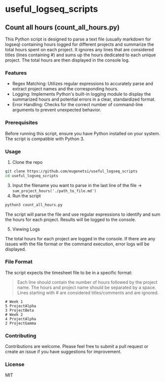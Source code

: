 # useful_logseq_scripts

## Count all hours (count_all_hours.py)
This Python script is designed to parse a text file (usually markdown for logseq) containing hours logged for different projects and summarize the total hours spent on each project. It ignores any lines that are considered titles (lines containing #) and sums up the hours dedicated to each unique project. The total hours are then displayed in the console log.

### Features
- Regex Matching: Utilizes regular expressions to accurately parse and extract project names and the corresponding hours.
- Logging: Implements Python's built-in logging module to display the summarized hours and potential errors in a clear, standardized format.
- Error Handling: Checks for the correct number of command-line arguments to prevent unexpected behavior.

### Prerequisites
Before running this script, ensure you have Python installed on your system. The script is compatible with Python 3.

### Usage
1. Clone the repo
```bash
git clone https://github.com/eugenetsi/useful_logseq_scripts
cd useful_logseq_scripts
```
3. Input the filename you want to parse in the last line of the file -> `sum_project_hours('./path_to_file.md')`
4. Run the script
```bash
python3 count_all_hours.py 
```
The script will parse the file and use regular expressions to identify and sum the hours for each project. Results will be logged to the console.

5. Viewing Logs
   
The total hours for each project are logged in the console. If there are any issues with the file format or the command execution, error logs will be displayed.

### File Format
The script expects the timesheet file to be in a specific format:

>    Each line should contain the number of hours followed by the project name.
>    The hours and project name should be separated by a space.
>    Lines starting with # are considered titles/comments and are ignored.

```
# Week 1
5 ProjectAlpha
3 ProjectBeta
# Week 2
4 ProjectAlpha
2 ProjectGamma

```
### Contributing

Contributions are welcome. Please feel free to submit a pull request or create an issue if you have suggestions for improvement.

### License

MIT
